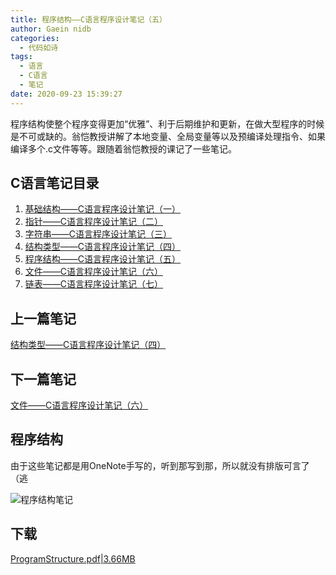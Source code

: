 ```yaml
---
title: 程序结构——C语言程序设计笔记（五）
author: Gaein nidb
categories:
  - 代码如诗
tags:
  - 语言
  - C语言
  - 笔记
date: 2020-09-23 15:39:27
---
```

程序结构使整个程序变得更加“优雅”、利于后期维护和更新，在做大型程序的时候是不可或缺的。翁恺教授讲解了本地变量、全局变量等以及预编译处理指令、如果编译多个.c文件等等。跟随着翁恺教授的课记了一些笔记。
<!--MORE-->

## C语言笔记目录

1. [基础结构——C语言程序设计笔记（一）](https://blog.gaein.cn/passages/C-Note1-Basics/)
2. [指针——C语言程序设计笔记（二）](https://blog.gaein.cn/passages/C-Note2-Pointer/)
3. [字符串——C语言程序设计笔记（三）](https://blog.gaein.cn/passages/C-Note3-String/)
4. [结构类型——C语言程序设计笔记（四）](https://blog.gaein.cn/passages/C-Note4-Struct/)
5. [程序结构——C语言程序设计笔记（五）](https://blog.gaein.cn/passages/C-Note5-ProgramStructure/)
6. [文件——C语言程序设计笔记（六）](https://blog.gaein.cn/passages/C-Note6-File/)
7. [链表——C语言程序设计笔记（七）](https://blog.gaein.cn/passages/C-Note7-LinkedList/)
   
## 上一篇笔记

[结构类型——C语言程序设计笔记（四）](https://blog.gaein.cn/passages/C-Note4-Struct/)

## 下一篇笔记

[文件——C语言程序设计笔记（六）](https://blog.gaein.cn/passages/C-Note6-File/)

## 程序结构

由于这些笔记都是用OneNote手写的，听到那写到那，所以就没有排版可言了（逃

![程序结构笔记](https://img.cdn.gaein.cn/website_used/blog/C-Note5-ProgramStructure/01.webp)

## 下载

[ProgramStructure.pdf|3.66MB](https://static.cdn.gaein.cn/files/Notes/C-Notes/ProgramStructure.pdf)

